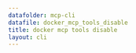 ```yaml
---
datafolder: mcp-cli
datafile: docker_mcp_tools_disable
title: docker mcp tools disable
layout: cli
---
```


<!--
This page is automatically generated from Docker's source code. If you want to
suggest a change to the text that appears here, open a ticket or pull request
in the source repository on GitHub:

https://github.com/docker/mcp-gateway
-->

